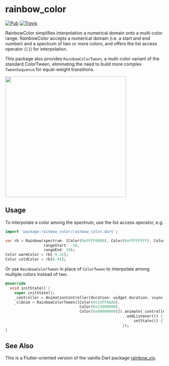 # rainbow_color

[![Pub](https://img.shields.io/pub/v/rainbow_color.svg?maxAge=2592000?style=flat-square)](https://pub.dartlang.org/packages/rainbow_color)
[![Travis](https://img.shields.io/travis/ilikerobots/rainbow_color.svg?maxAge=2592000?style=flat-square)](https://travis-ci.org/ilikerobots/rainbow_color)


RainbowColor simplifies interpolation a numerical domain onto a multi-color range.  RainbowColor accepts a numerical domain 
(i.e. a start and end number) and a spectrum of two or more colors, and offers the list access operator (`[]`) for
interpolation.

This package also provides `RainbowColorTween`, a multi-color variant of the standard ColorTween, eliminating the need
to build more complex `TweenSequence` for equal-weight transitions.

<img src="https://github.com/ilikerobots/rainbow_color/raw/master/doc/assets/rainbow_color_example.gif" width="384">


## Usage

To interpolate a color among the spectrum, use the list access operator, e.g.
```dart
import 'package:rainbow_color/rainbow_color.dart';

var rb = Rainbow(spectrum: [Color(0xFFFF0000), Color(0xFFFFFFFF), Color(0xff00ff00)],
                 rangeStart: -10,
                 rangeEnd: 10);
Color warmColor = rb[-9.32];
Color coldColor = rb[8.44];
```

Or use `RainbowColorTween` in place of `ColorTween` to interpolate among multiple colors instead of two.

```dart
@override
  void initState() {
    super.initState();
    _controller = AnimationController(duration: widget.duration, vsync: this);
    _clAnim = RainbowColorTween([Color(0x33FFAAAA),
                                 Color(0x33000000),
                                 Color(0x00000000)]).animate(_controller)
                                                    ..addListener(() { 
                                                         setState(() {}); 
                                                    });
}
```


## See Also

This is a Flutter-oriented version of the vanilla Dart package [rainbow_vis](https://pub.dev/packages/rainbow_vis).  
